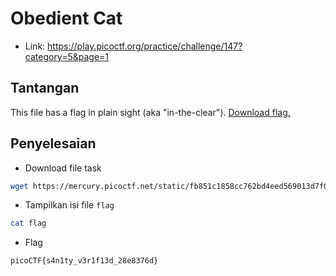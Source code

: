 # Obedient Cat
- Link: https://play.picoctf.org/practice/challenge/147?category=5&page=1

## Tantangan
This file has a flag in plain sight (aka "in-the-clear"). [Download flag.](https://mercury.picoctf.net/static/fb851c1858cc762bd4eed569013d7f00/flag)

## Penyelesaian
- Download file task
```sh
wget https://mercury.picoctf.net/static/fb851c1858cc762bd4eed569013d7f00/flag
```

- Tampilkan isi file `flag`
```sh
cat flag
```


- Flag
```sh
picoCTF{s4n1ty_v3r1f13d_28e8376d}
```